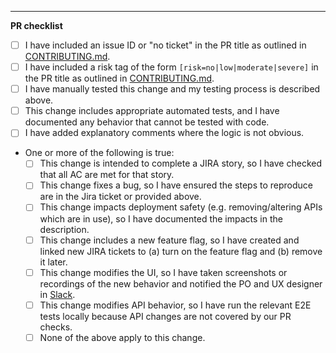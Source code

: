 <!--
Reminder: If you decide to merge with any failing checks, add an explanatory comment before doing so.
-->

---
**PR checklist**

- [ ] I have included an issue ID or "no ticket" in the PR title as outlined in [CONTRIBUTING.md](https://github.com/all-of-us/workbench/blob/main/.github/CONTRIBUTING.md).
- [ ] I have included a risk tag of the form `[risk=no|low|moderate|severe]` in the PR title as outlined in [CONTRIBUTING.md](https://github.com/all-of-us/workbench/blob/main/.github/CONTRIBUTING.md).
- [ ] I have manually tested this change and my testing process is described above.
- [ ] This change includes appropriate automated tests, and I have documented any behavior that cannot be tested with code.
- [ ] I have added explanatory comments where the logic is not obvious.
- One or more of the following is true:
  - [ ] This change is intended to complete a JIRA story, so I have checked that all AC are met for that story.
  - [ ] This change fixes a bug, so I have ensured the steps to reproduce are in the Jira ticket or provided above.
  - [ ] This change impacts deployment safety (e.g. removing/altering APIs which are in use), so I have documented the impacts in the description.
  - [ ] This change includes a new feature flag, so I have created and linked new JIRA tickets to (a) turn on the feature flag and (b) remove it later.
  - [ ] This change modifies the UI, so I have taken screenshots or recordings of the new behavior and notified the PO and UX designer in [Slack](https://pmi-engteam.slack.com/archives/C02MWP2RN5P).
  - [ ] This change modifies API behavior, so I have run the relevant E2E tests locally because API changes are not covered by our PR checks.
  - [ ] None of the above apply to this change.
